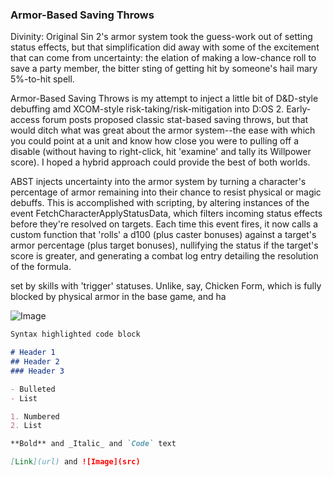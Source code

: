 ### Armor-Based Saving Throws

Divinity: Original Sin 2's armor system took the guess-work out of setting status effects, but that simplification did away with some of the excitement that can come from uncertainty: the elation of making a low-chance roll to save a party member, the bitter sting of getting hit by someone's hail mary 5%-to-hit spell.

Armor-Based Saving Throws is my attempt to inject a little bit of D&D-style debuffing amd XCOM-style risk-taking/risk-mitigation into D:OS 2. Early-access forum posts proposed classic stat-based saving throws, but that would ditch what was great about the armor system--the ease with which you could point at a unit and know how close you were to pulling off a disable (without having to right-click, hit 'examine' and tally its Willpower score). I hoped a hybrid approach could provide the best of both worlds. 

ABST injects uncertainty into the armor system by turning a character's percentage of armor remaining into their chance to resist physical or magic debuffs. This is accomplished with scripting, by altering instances of the event FetchCharacterApplyStatusData, which filters incoming status effects before they're resolved on targets. Each time this event fires, it now calls a custom function that 'rolls' a d100 (plus caster bonuses) against a target's armor percentage (plus target bonuses), nullifying the status if the target's score is greater, and generating a combat log entry detailing the resolution of the formula.




   
set by skills with 'trigger' statuses. Unlike, say, Chicken Form, which is fully blocked by physical armor in the base game, and ha

![Image](http://i.jeuxactus.com/datas/jeux/x/c/xcom-2/xl/xcom-2-56b1196908306.jpg)

```markdown
Syntax highlighted code block

# Header 1
## Header 2
### Header 3

- Bulleted
- List

1. Numbered
2. List

**Bold** and _Italic_ and `Code` text

[Link](url) and ![Image](src)
```
